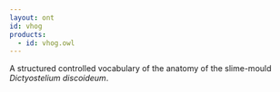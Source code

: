 ```yaml
---
layout: ont
id: vhog
products: 
  - id: vhog.owl
---
```


A structured controlled vocabulary of the anatomy of the slime-mould <i>Dictyostelium discoideum</i>.